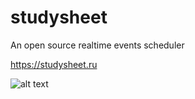 # studysheet
An open source realtime events scheduler

https://studysheet.ru

![alt text](https://suvmer.ru/images/studysheet.png)
